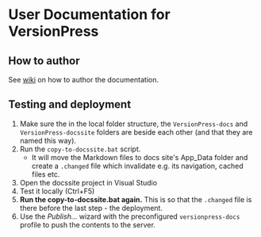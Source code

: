 # User Documentation for VersionPress #

## How to author

See [wiki](http://wiki.agilio.cz/versionpress:dokumentace#uzivatelska-dokumentace) on how to author the documentation.

## Testing and deployment

1. Make sure the in the local folder structure, the `VersionPress-docs` and `VersionPress-docssite` folders are beside each other (and that they are named this way).
2. Run the `copy-to-docssite.bat` script.
    * It will move the Markdown files to docs site's App_Data folder and create a `.changed` file which invalidate e.g. its navigation, cached files etc.
3. Open the docssite project in Visual Studio
4. Test it locally (Ctrl+F5)
5. **Run the copy-to-docssite.bat again.** This is so that the `.changed` file is there before the last step - the deployment.
6. Use the *Publish...* wizard with the preconfigured `versionpress-docs` profile to push the contents  to the server.
